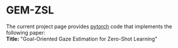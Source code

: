 # GEM-ZSL
The current project page provides [pytorch](http://pytorch.org/) code that implements the following paper:   
**Title:**      "Goal-Oriented Gaze Estimation for Zero-Shot Learning"